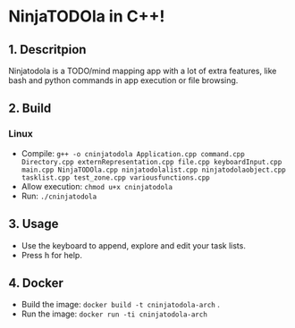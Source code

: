 # NinjaTODOla in C++! #
## 1. Descritpion ##
Ninjatodola is a TODO/mind mapping app with a lot of extra features, like bash and python commands in app execution or file browsing.


## 2. Build ##
### Linux ###
- Compile: 
`g++ -o cninjatodola Application.cpp command.cpp Directory.cpp externRepresentation.cpp file.cpp keyboardInput.cpp main.cpp NinjaTODOla.cpp ninjatodolalist.cpp ninjatodolaobject.cpp tasklist.cpp test_zone.cpp variousfunctions.cpp`
- Allow execution: 
`chmod u+x cninjatodola`
- Run: 
`./cninjatodola`

## 3. Usage ##

- Use the keyboard to append, explore and edit your task lists.
- Press h for help.

## 4. Docker ##
- Build the image:
`docker build -t cninjatodola-arch` .
- Run the image:
`docker run -ti cninjatodola-arch`


